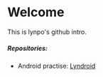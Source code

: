 # Welcome

This is lynpo's github intro.

##### Repositories:

 * Android practise: [Lyndroid](https://github.com/Lynpo/Lyndroid)
